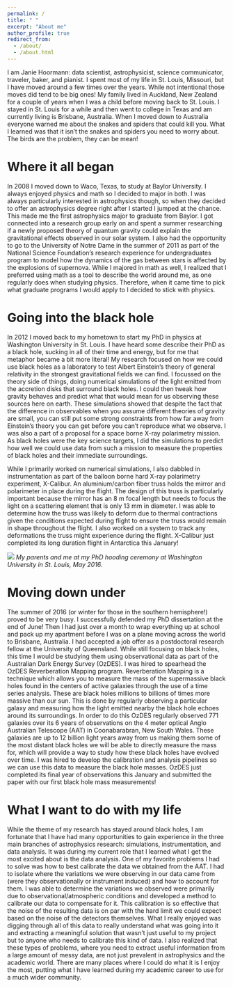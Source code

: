 ```yaml
---
permalink: /
title: " "
excerpt: "About me"
author_profile: true
redirect_from: 
  - /about/
  - /about.html
---
```


I am Janie Hoormann: data scientist, astrophysicist, science communicator, traveler, baker, and pianist. I spent most of my life in St. Louis, Missouri, but I have moved around a few times over the years.  While not intentional those moves did tend to be big ones!  My family lived in Auckland, New Zealand for a couple of years when I was a child before moving back to St. Louis.  I stayed in St. Louis for a while and then went to college in Texas and am currently living is Brisbane, Australia.   When I moved down to Australia everyone warned me about the snakes and spiders that could kill you.  What I learned was that it isn’t the snakes and spiders you need to worry about.  The birds are the problem, they can be mean!

Where it all began
======
In 2008 I moved down to Waco, Texas, to study at Baylor University.  I always enjoyed physics and math so I decided to major in both.  I was always particularly interested in astrophysics though, so when they decided to offer an astrophysics degree right after I started I jumped at the chance.  This made me the first astrophysics major to graduate from Baylor.   I got connected into a research group early on and spent a summer researching if a newly proposed theory of quantum gravity could explain the gravitational effects observed in our solar system.  I also had the opportunity to go to the University of Notre Dame in the summer of 2011 as part of the National Science Foundation’s research experience for undergraduates program to model how the dynamics of the gas between stars is affected by the explosions of supernova.  While I majored in math as well, I realized that I preferred using math as a tool to describe the world around me, as one regularly does when studying physics.  Therefore, when it came time to pick what graduate programs I would apply to I decided to stick with physics.  

Going into the black hole
======
In 2012 I moved back to my hometown to start my PhD in physics at Washington University in St. Louis.  I have heard some describe their PhD as a black hole, sucking in all of their time and energy, but for me that metaphor became a bit more literal!  My research focused on how we could use black holes as a laboratory to test Albert Einstein’s theory of general relativity in the strongest gravitational fields we can find.  I focussed on the theory side of things, doing numerical simulations of the light emitted from the accretion disks that surround black holes.  I could then tweak how gravity behaves and predict what that would mean for us observing these sources here on earth.  These simulations showed that despite the fact that the difference in observables when you assume different theories of gravity are small, you can still put some strong constraints from how far away from Einstein’s theory you can get before you can’t reproduce what we observe.  I was also a part of a proposal for a space borne X-ray polarimetry mission.  As black holes were the key science targets, I did the simulations to predict how well we could use data from such a mission to measure the properties of black holes and their immediate surroundings.  

While I primarily worked on numerical simulations, I also dabbled in instrumentation as part of the balloon borne hard X-ray polarimetry experiment, X-Calibur.  An aluminium/carbon fiber truss holds the mirror and polarimeter in place during the flight.  The design of this truss is particularly important because the mirror has an 8 m focal length but needs to focus the light on a scattering element that is only 13 mm in diameter.  I was able to determine how the truss was likely to deform due to thermal contractions given the conditions expected during flight to ensure the truss would remain in shape throughout the flight.  I also worked on a system to track any deformations the truss might experience during the flight.  X-Calibur just completed its long duration flight in Antarctica this January!

![](../images/hooding.JPG)
*My parents and me at my PhD hooding ceremony at Washington University in St. Louis, May 2016.* 

Moving down under
======
The summer of 2016 (or winter for those in the southern hemisphere!) proved to be very busy.  I successfully defended my PhD dissertation at the end of June! Then I had just over a month to wrap everything up at school and pack up my apartment before I was on a plane moving across the world to Brisbane, Australia.  I had accepted a job offer as a postdoctoral research fellow at the University of Queensland.  While still focusing on black holes, this time I would be studying them using observational data as part of the Australian Dark Energy Survey (OzDES).  I was hired to spearhead the OzDES Reverberation Mapping program.  Reverberation Mapping is a technique which allows you to measure the mass of the supermassive black holes found in the centers of active galaxies through the use of a time series analysis.  These are black holes millions to billions of times more massive than our sun.  This is done by regularly observing a particular galaxy and measuring how the light emitted nearby the black hole echoes around its surroundings.   In order to do this OzDES regularly observed 771 galaxies over its 6 years of observations on the 4 meter optical Anglo Australian Telescope (AAT) in Coonabarabran, New South Wales.  These galaxies are up to 12 billion light years away from us making them some of the most distant black holes we will be able to directly measure the mass for, which will provide a way to study how these black holes have evolved over time.  I was hired to develop the calibration and analysis pipelines so we can use this data to measure the black hole masses.  OzDES just completed its final year of observations this January and submitted the paper with our first black hole mass measurements!  

What I want to do with my life
======
While the theme of my research has stayed around black holes, I am fortunate that I have had many opportunities to gain experience in the three main branches of astrophysics research: simulations, instrumentation, and data analysis.  It was during my current role that I learned what I get the most excited about is the data analysis.  One of my favorite problems I had to solve was how to best calibrate the data we obtained from the AAT.  I had to isolate where the variations we were observing in our data came from (were they observationally or instrument induced) and how to account for them.  I was able to determine the variations we observed were primarily due to observational/atmospheric conditions and developed a method to calibrate our data to compensate for it.  This calibration is so effective that the noise of the resulting data is on par with the hard limit we could expect based on the noise of the detectors themselves.  What I really enjoyed was digging through all of this data to really understand what was going into it and extracting a meaningful solution that wasn’t just useful to my project but to anyone who needs to calibrate this kind of data.  I also realized that these types of problems, where you need to extract useful information from a large amount of messy data, are not just prevalent in astrophysics and the academic world.   There are many places where I could do what it is I enjoy the most, putting what I have learned during my academic career to use for a much wider community.  
